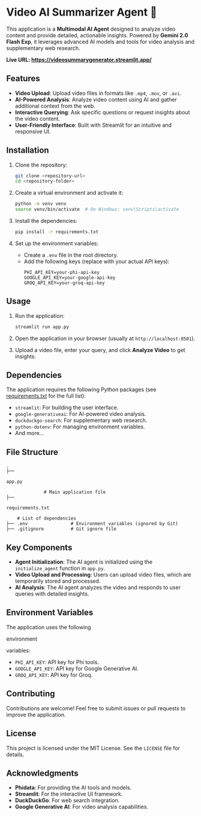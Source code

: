 # Video AI Summarizer Agent 🎥

This application is a **Multimodal AI Agent** designed to analyze video content and provide detailed, actionable insights. Powered by **Gemini 2.0 Flash Exp**, it leverages advanced AI models and tools for video analysis and supplementary web research.

**Live URL:   https://videosummarygenerator.streamlit.app/**
## Features

- **Video Upload**: Upload video files in formats like `.mp4`, `.mov`, or `.avi`.
- **AI-Powered Analysis**: Analyze video content using AI and gather additional context from the web.
- **Interactive Querying**: Ask specific questions or request insights about the video content.
- **User-Friendly Interface**: Built with Streamlit for an intuitive and responsive UI.

## Installation

1. Clone the repository:
   ```bash
   git clone <repository-url>
   cd <repository-folder>
   ```

2. Create a virtual environment and activate it:
   ```bash
   python -m venv venv
   source venv/bin/activate  # On Windows: venv\Scripts\activate
   ```

3. Install the dependencies:
   ```bash
   pip install -r requirements.txt
   ```

4. Set up the environment variables:
   - Create a `.env` file in the root directory.
   - Add the following keys (replace with your actual API keys):
     ```env
     PHI_API_KEY=your-phi-api-key
     GOOGLE_API_KEY=your-google-api-key
     GROQ_API_KEY=your-groq-api-key
     ```

## Usage

1. Run the application:
   ```bash
   streamlit run app.py
   ```

2. Open the application in your browser (usually at `http://localhost:8501`).

3. Upload a video file, enter your query, and click **Analyze Video** to get insights.

## Dependencies

The application requires the following Python packages (see [requirements.txt](requirements.txt) for the full list):
- `streamlit`: For building the user interface.
- `google-generativeai`: For AI-powered video analysis.
- `duckduckgo-search`: For supplementary web research.
- `python-dotenv`: For managing environment variables.
- And more...

## File Structure

```
.
├── 

app.py

              # Main application file
├── 

requirements.txt

    # List of dependencies
├── .env                # Environment variables (ignored by Git)
├── .gitignore          # Git ignore file
```

## Key Components

- **Agent Initialization**: The AI agent is initialized using the `initialize_agent` function in `app.py`.
- **Video Upload and Processing**: Users can upload video files, which are temporarily stored and processed.
- **AI Analysis**: The AI agent analyzes the video and responds to user queries with detailed insights.

## Environment Variables

The application uses the following

 environment

 variables:
- `PHI_API_KEY`: API key for Phi tools.
- `GOOGLE_API_KEY`: API key for Google Generative AI.
- `GROQ_API_KEY`: API key for Groq.

## Contributing

Contributions are welcome! Feel free to submit issues or pull requests to improve the application.

## License

This project is licensed under the MIT License. See the `LICENSE` file for details.

## Acknowledgments

- **Phidata**: For providing the AI tools and models.
- **Streamlit**: For the interactive UI framework.
- **DuckDuckGo**: For web search integration.
- **Google Generative AI**: For video analysis capabilities.
```

